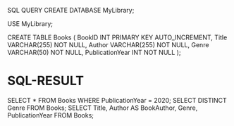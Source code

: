 SQL QUERY
CREATE DATABASE MyLibrary;

USE MyLibrary;

CREATE TABLE Books (
  BookID INT PRIMARY KEY AUTO_INCREMENT,
  Title VARCHAR(255) NOT NULL,
  Author VARCHAR(255) NOT NULL,
  Genre VARCHAR(50) NOT NULL,
  PublicationYear INT NOT NULL
);
# SQL-RESULT
SELECT * FROM Books
WHERE PublicationYear = 2020;
SELECT DISTINCT Genre FROM Books;
SELECT Title, Author AS BookAuthor, Genre, PublicationYear
FROM Books;
